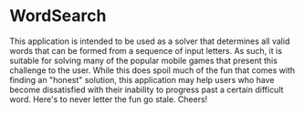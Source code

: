 # WordSearch

This application is intended to be used as a solver that determines all valid words that can be formed from a sequence of input letters. As such, it is suitable for solving many of the popular mobile games that present this challenge to the user. While this does spoil much of the fun that comes with finding an "honest" solution, this application may help users who have become dissatisfied with their inability to progress past a certain difficult word. Here's to never letter the fun go stale. Cheers!
